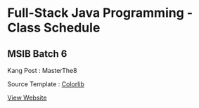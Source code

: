 # Full-Stack Java Programming - Class Schedule

## MSIB Batch 6

Kang Post : MasterThe8

Source Template : [Colorlib](https://colorlib.com/wp/template/calendar-04/)

[View Website](https://masterthe8.github.io/FSJP-Class-Schedule/)
